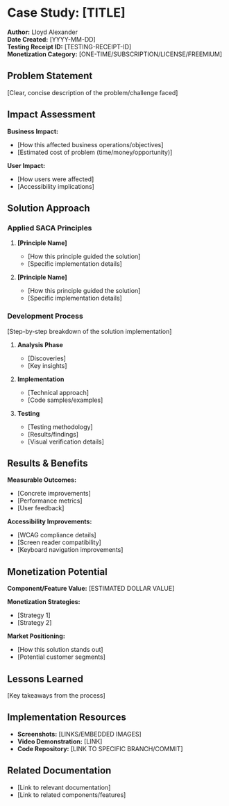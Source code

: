 # Case Study: [TITLE]

**Author:** Lloyd Alexander  
**Date Created:** [YYYY-MM-DD]  
**Testing Receipt ID:** [TESTING-RECEIPT-ID]  
**Monetization Category:** [ONE-TIME/SUBSCRIPTION/LICENSE/FREEMIUM]

## Problem Statement

[Clear, concise description of the problem/challenge faced]

## Impact Assessment

**Business Impact:**

- [How this affected business operations/objectives]
- [Estimated cost of problem (time/money/opportunity)]

**User Impact:**

- [How users were affected]
- [Accessibility implications]

## Solution Approach

### Applied SACA Principles

1. **[Principle Name]**

   - [How this principle guided the solution]
   - [Specific implementation details]

2. **[Principle Name]**
   - [How this principle guided the solution]
   - [Specific implementation details]

### Development Process

[Step-by-step breakdown of the solution implementation]

1. **Analysis Phase**

   - [Discoveries]
   - [Key insights]

2. **Implementation**

   - [Technical approach]
   - [Code samples/examples]

3. **Testing**
   - [Testing methodology]
   - [Results/findings]
   - [Visual verification details]

## Results & Benefits

**Measurable Outcomes:**

- [Concrete improvements]
- [Performance metrics]
- [User feedback]

**Accessibility Improvements:**

- [WCAG compliance details]
- [Screen reader compatibility]
- [Keyboard navigation improvements]

## Monetization Potential

**Component/Feature Value:** [ESTIMATED DOLLAR VALUE]

**Monetization Strategies:**

- [Strategy 1]
- [Strategy 2]

**Market Positioning:**

- [How this solution stands out]
- [Potential customer segments]

## Lessons Learned

[Key takeaways from the process]

## Implementation Resources

- **Screenshots:** [LINKS/EMBEDDED IMAGES]
- **Video Demonstration:** [LINK]
- **Code Repository:** [LINK TO SPECIFIC BRANCH/COMMIT]

## Related Documentation

- [Link to relevant documentation]
- [Link to related components/features]
